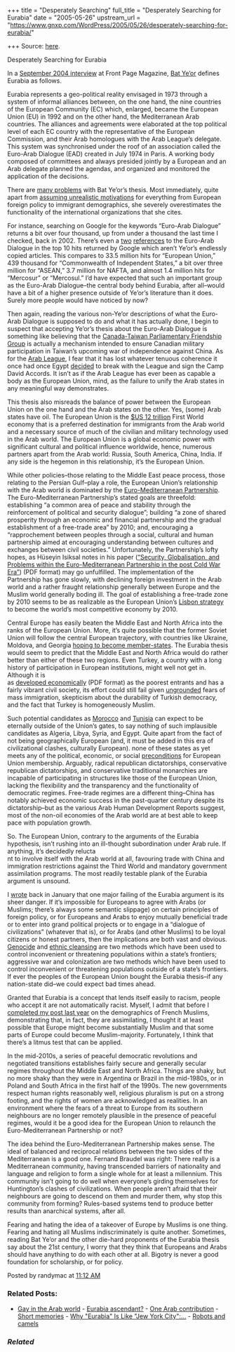 +++
title = "Desperately Searching"
full_title = "Desperately Searching for Eurabia"
date = "2005-05-26"
upstream_url = "https://www.gnxp.com/WordPress/2005/05/26/desperately-searching-for-eurabia/"

+++
Source: [here](https://www.gnxp.com/WordPress/2005/05/26/desperately-searching-for-eurabia/).

Desperately Searching for Eurabia

In a [September 2004 interview](http://www.frontpagemag.com/Articles/ReadArticle.asp?ID=15044) at Front Page Magazine, [Bat Ye’or](http://www.dhimmitude.org/d_bycv.php) defines Eurabia as follows.

Eurabia represents a geo-political reality envisaged in 1973 through a system of informal alliances between, on the one hand, the nine countries of the European Community (EC) which, enlarged, became the European Union (EU) in 1992 and on the other hand, the Mediterranean Arab countries. The alliances and agreements were elaborated at the top political level of each EC country with the representative of the European Commission, and their Arab homologues with the Arab League’s delegate. This system was synchronised under the roof of an association called the Euro-Arab Dialogue (EAD) created in July 1974 in Paris. A working body composed of committees and always presided jointly by a European and an Arab delegate planned the agendas, and organized and monitored the application of the decisions.

There are [many problems](http://www.livejournal.com/users/rfmcdpei/357867.html) with Bat Ye’or’s thesis. Most immediately, quite apart from [assuming unrealistic motivations](https://www.gnxp.com/MT2/archives/003463.html?entry=3463) for everything from European foreign policy to immigrant demographics, she severely overestimates the functionality of the international organizations that she cites.

For instance, searching on Google for the keywords “Euro-Arab Dialogue” returns a bit over four thousand, up from under a thousand the last time I checked, back in 2002. There’s even a [two](http://www.congreso.es/estrella/ctv/damascus.htm) [references](http://www.medea.be/?page=0&lang=en&idx=0&doc=55) to the Euro-Arab Dialogue in the top 10 hits returned by Google which aren’t Ye’or’s endlessly copied articles. This compares to 33.5 million hits for “European Union,” 439 thousand for “Commonwealth of Independent States,” a bit over three million for “ASEAN,” 3.7 million for NAFTA, and almost 1.4 million hits for “Mercosur” or “Mercosul.” I’d have expected that such an important group as the Euro-Arab Dialogue–the central body behind Eurabia, after all–would have a bit of a higher presence outside of Ye’or’s literature than it does. Surely more people would have noticed by now?

Then again, reading the various non-Ye’or descriptions of what the Euro-Arab Dialogue is supposed to do and what it has actually done, I begin to suspect that accepting Ye’or’s thesis about the Euro-Arab Dialogue is something like believing that the [Canada-Taiwan Parliamentary Friendship Group](http://www.taipeitimes.com/News/taiwan/archives/2003/11/01/2003074170) is actually a mechanism intended to ensure Canadian military participation in Taiwan’s upcoming war of independence against China. As for the [Arab League](http://www.arableagueonline.org/), I fear that it has lost whatever tenuous coherence it once had once Egypt [decided](https://en.wikipedia.org/wiki/Arab_League_and_the_Arab-Israeli_conflict) to break with the League and sign the Camp David Accords. It isn’t as if the Arab League has ever been as capable a body as the European Union, mind, as the failure to unify the Arab states in any meaningful way demonstrates.

This thesis also misreads the balance of power between the European Union on the one hand and the Arab states on the other. Yes, (some) Arab states have oil. The European Union is the [\$US 12 trillion](http://www.cia.gov/cia/publications/factbook/geos/ee.html#Econ) First World economy that is a preferred destination for immigrants from the Arab world and a necessary source of much of the civilian and military technology used in the Arab world. The European Union is a global economic power with significant cultural and political influence worldwide, hence, numerous partners apart from the Arab world: Russia, South America, China, India. If any side is the hegemon in this relationship, it’s the European Union.

While other policies–those relating to the Middle East peace process, those relating to the Persian Gulf–play a role, the European Union’s relationship with the Arab world is dominated by the [Euro-Mediterranean Partnership](http://europa.eu.int/comm/external_relations/euromed/). The Euro-Mediterranean Partnership’s stated goals are threefold: establishing “a common area of peace and stability through the reinforcement of political and security dialogue”; building “a zone of shared prosperity through an economic and financial partnership and the gradual establishment of a free-trade area” by 2010; and, encouraging a “rapprochement between peoples through a social, cultural and human partnership aimed at encouraging understanding between cultures and exchanges between civil societies.” Unfortunately, the Partnership’s lofty hopes, as Hüseyin Isiksal notes in his paper ([“Security, Globalisation, and Problems within the Euro-Mediterranean Partnership in the post Cold War Era”](http://jesr.journal.fatih.edu.tr/Globalization.pdf)) (PDF format) may go unfulfilled. The implementation of the Partnership has gone slowly, with declining foreign investment in the Arab world and a rather fraught relationship generally between Europe and the Muslim world generally boding ill. The goal of establishing a free-trade zone by 2010 seems to be as realizable as the European Union’s [Lisbon strategy](http://www.etuc.org/a/652) to become the world’s most competitive economy by 2010.

Central Europe has easily beaten the Middle East and North Africa into the ranks of the European Union. More, it’s quite possible that the former Soviet Union will follow the central European trajectory, with countries like Ukraine, Moldova, and Georgia [hoping to become member-states](http://www.eubusiness.com/topics/East_Europe/east.2005-05-04). The Eurabia thesis would seem to predict that the Middle East and North Africa would do rather better than either of these two regions. Even Turkey, a country with a long history of participation in European institutions, might well not get in. Although it is  
as [developed economically](http://epp.eurostat.cec.eu.int/cache/ITY_PUBLIC/2-03122004-BP/EN/2-03122004-BP-EN.PDF) (PDF format) as the poorest entrants and has a fairly vibrant civil society, its effort could still fail given [ungrounded](https://www.gnxp.com/MT2/archives/003524.html) fears of mass immigration, skepticism about the durability of Turkish democracy, and the fact that Turkey is homogeneously Muslim.

Such potential candidates as [Morocco](http://www.livejournal.com/users/rfmcdpei/379223.html) and [Tunisia](http://europa.eu.int/comm/external_relations/tunisia/intro/) can expect to be eternally outside of the Union’s gates, to say nothing of such implausible candidates as Algeria, Libya, Syria, and Egypt. Quite apart from the fact of not being geographically European (and, it must be added in this era of civilizational clashes, culturally European). none of these states as yet meets any of the political, economic, or social [preconditions](http://www.eubusiness.com/guides/enlargement) for European Union membership. Arguably, radical republican dictatorships, conservative republican dictatorships, and conservative traditional monarchies are incapable of participating in structures like those of the European Union, lacking the flexibility and the transparency and the functionality of democratic regimes. Free-trade regimes are a different thing–China has notably achieved economic success in the past-quarter century despite its dictatorship–but as the various Arab Human Development Reports suggest, most of the non-oil economies of the Arab world are at best able to keep pace with population growth.

So. The European Union, contrary to the arguments of the Eurabia hypothesis, isn’t rushing into an ill-thought subordination under Arab rule. If anything, it’s decidedly relucta  
nt to involve itself with the Arab world at all, favouring trade with China and immigration restrictions against the Third World and mandatory government assimilation programs. The most readily testable plank of the Eurabia argument is unsound.

I [wrote](https://www.gnxp.com/MT2/archives/003463.html) back in January that one major failing of the Eurabia argument is its sheer danger. If it’s impossible for Europeans to agree with Arabs (or Muslims; there’s always some semantic slippage) on certain principles of foreign policy, or for Europeans and Arabs to enjoy mutually beneficial trade or to enter into grand political projects or to engage in a “dialogue of civilizations” (whatever that is), or for Arabs (and other Muslims) to be loyal citizens or honest partners, then the implications are both vast and obvious. [Genocide](https://en.wikipedia.org/wiki/Genocide) and [ethnic cleansing](https://en.wikipedia.org/wiki/Ethnic_cleansing) are two methods which have been used to control inconvenient or threatening populations within a state’s frontiers; aggressive war and colonization are two methods which have been used to control inconvenient or threatening populations outside of a state’s frontiers. If ever the peoples of the European Union bought the Eurabia thesis–if any nation-state did–we could expect bad times ahead.

Granted that Eurabia is a concept that lends itself easily to racism, people who accept it are not automatically racist. Myself, I admit that before I [completed my post last year](http://www.livejournal.com/users/rfmcdpei/408410.html) on the demographics of French Muslims, demonstrating that, in fact, they are assimilating, I thought it at least possible that Europe might become substantially Muslim and that some parts of Europe could become Muslim-majority. Fortunately, I think that there’s a litmus test that can be applied.

In the mid-2010s, a series of peaceful democratic revolutions and negotiated transitions establishes fairly secure and generally secular regimes throughout the Middle East and North Africa. Things are shaky, but no more shaky than they were in Argentina or Brazil in the mid-1980s, or in Poland and South Africa in the first half of the 1990s. The new governments respect human rights reasonably well, religious pluralism is put on a strong footing, and the rights of women are acknowledged as realities. In an environment where the fears of a threat to Europe from its southern neighbours are no longer remotely plausible in the presence of peaceful regimes, would it be a good idea for the European Union to relaunch the Euro-Mediterranean Partnership or not?

The idea behind the Euro-Mediterranean Partnership makes sense. The ideal of balanced and reciprocal relations between the two sides of the Mediterranean is a good one. Fernand Braudel was right: There really is a Mediterranean community, having transcended barriers of nationality and language and religion to form a single whole for at least a millennium. This community isn’t going to do well when everyone’s girding themselves for Huntington’s clashes of civilizations. When people aren’t afraid that their neighbours are going to descend on them and murder them, why stop this community from forming? Rules-based systems tend to produce better results than anarchical systems, after all.

Fearing and hating the idea of a takeover of Europe by Muslims is one thing. Fearing and hating all Muslims indiscriminately is quite another. Sometimes, reading Bat Ye’or and the other die-hard proponents of the Eurabia thesis say about the 21st century, I worry that they think that Europeans and Arabs should have anything to do with each other at all. Bigotry is never a good foundation for scholarship, or for policy.

Posted by randymac at [11:12 AM](https://www.gnxp.com/MT2/archives/004023.html) [](http://js-kit.com/api/static/pop_comments?ref=http://gnxp.com&path=/4023?url=http://www.gnxp.com/MT2/archives/004023.html&thetime=%20052605&MT=true)

### Related Posts:

- [Gay in the Arab
  world](https://www.gnxp.com/WordPress/2006/12/07/gay-in-the-arab-world/) - [Eurabia
  ascendant?](https://www.gnxp.com/WordPress/2008/03/07/eurabia-ascendant/) - [One Arab
  contribution](https://www.gnxp.com/WordPress/2006/09/03/one-arab-contribution/) - [Short
  memories](https://www.gnxp.com/WordPress/2007/03/28/short-memories/) - [Why "Eurabia" Is Like "Jew York
  City":…](https://www.gnxp.com/WordPress/2005/01/17/why-eurabia-is-like-jew-york-city-an-examination-of-terminologies/) - [Robots and
  camels](https://www.gnxp.com/WordPress/2005/07/19/robots-and-camels/)

### *Related*

[](https://www.addtoany.com/add_to/facebook?linkurl=https%3A%2F%2Fwww.gnxp.com%2FWordPress%2F2005%2F05%2F26%2Fdesperately-searching-for-eurabia%2F&linkname=Desperately%20Searching%20for%20Eurabia "Facebook")[](https://www.addtoany.com/add_to/twitter?linkurl=https%3A%2F%2Fwww.gnxp.com%2FWordPress%2F2005%2F05%2F26%2Fdesperately-searching-for-eurabia%2F&linkname=Desperately%20Searching%20for%20Eurabia "Twitter")[](https://www.addtoany.com/add_to/email?linkurl=https%3A%2F%2Fwww.gnxp.com%2FWordPress%2F2005%2F05%2F26%2Fdesperately-searching-for-eurabia%2F&linkname=Desperately%20Searching%20for%20Eurabia "Email")[](https://www.addtoany.com/share)
